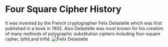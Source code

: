 # Four Square Cipher History
It was invented by the French cryptographer Felix Delastelle which was first published in a book in 1902. Also Delastelle was most known for his creation of many methods of polygraphic substitution ciphers including four-square cipher, bifid,and trifid.
![Felix Delastelle](https://miro.medium.com/max/254/1*sZamlaesGrM5m4Arr7_FNw.jpeg)
